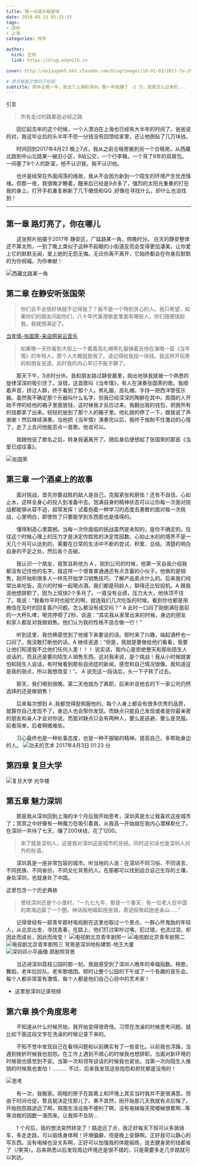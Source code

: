 ```yaml
---
title: 慢一点或许就是快
date: 2018-05-13 05:25:15
tags: 
- 深圳
- 上海
categories: 写作

author: 
  nick: 王恒
  link: https://blog.adymilk.cn

cover: http://oo12ugek5.bkt.clouddn.com/blog/images/18-01-03/2017-To-2018.jpg

# 首页每篇文章的子标题
subtitle: 刚毕业第一年，我去了上海和深圳。那一年我赚了 -2 万，我是怎么过来的...
---
```


 引言
> 所有走过的路都是必经之路

&emsp;&emsp;回忆起去年的这个时候，一个人漂泊在上海也已经有大半年的时间了。爸爸说的对，我这毕业后的头半年不但一分钱没有回馈给家里，还让他倒贴了几万块钱。

&emsp;&emsp;时间回到2017年4月23 晚上7点，我从之前合租房搬到另一个合租房。从西藏北路到中山北路某一破旧小区，8站公交，一个行李箱，一个背了6年的双肩包。一间塞了8个人的卧室，他不认识我，我不认识他。

&emsp;&emsp;也许是经常在外面闯荡的缘故，我从不会因为新到一个陌生的环境产生忧虑情绪。但那一夜，我很晚才睡着。醒来后已经是9点多了，强烈的太阳光重重的打在我的身上。打开手机重复刷新了几下微信和QQ ,好像在寻找什么，却什么也没找到！
<!-- more -->

----------


## 第一章 路灯亮了，你在哪儿

&emsp;&emsp;这张照片拍摄于2017年  静安区，广延路某一角，傍晚时分。
白天的静安整体还不算太热，一到了晚上类似于这种不起眼的小街道反而会变得更加凄美。让你爱上它的默默无闻，爱上她的无怨无悔。无论你离不离开，它始终都会在你身后默默的为你祝福。为你奉献！

![西藏北路某一角](http://oe3vwrk94.bkt.clouddn.com/20180513-1.jpg)


## 第二章 在静安听张国荣

>你们会不会很好快就不记得我了？我不是一个特别贪心的人。我只希望，如果你们的朋友问起你们，八十年代香港歌星里面有哪些人，你们随便提起我，我就很满足了。

[当年情-张国荣-来自网易云音乐](http://music.163.com/#/song?id=188451)

> 如果哪一天你看到大街上一个戴着高礼帽黑礼服弹着吉他在演唱一首《当年情》的年轻人，那个人大概就是我了。请记得给我投一块钱。我这样开玩笑的和朋友说道。此时我的内心早已不能平静了。

&emsp;&emsp;那天下午，3点时分许。我和朋友路过静安嘉里，刚出地铁我就被一个熟悉的旋律深深的吸引住了。没错，这首歌叫《当年情》，有人在演奏张国荣的歌。我顺着声音，挤过人群，终于看到了那个人。黑礼服，高礼帽，手持一把西洋管弦乐器。虽然我不确定那个乐器叫什么名字，但我已经深深的陶醉在其中。周围的人开始不停的给他的箱子里面放钱，这时候我才反应过来。我翻出我的钱包，把我所有的钱都拿了出来。轻轻的放到了那个人的箱子里。他礼貌的停了一下，跟我说了声谢谢！然后继续演奏。当他把《当年情》演奏完以后，我终于按耐不住激动的心情了，走了上去问他能否点一首歌。他说可以。

&emsp;&emsp;我跟他说了歌名之后，转身我遍离开了。随后身后便想起了张国荣的那首《当爱已成往事》。

![张国荣](http://oe3vwrk94.bkt.clouddn.com/20180513-2.png)



## 第三章 一个酒桌上的故事

&emsp;&emsp;面对挑战，首先你要战胜的敌人是自己。克服紧张和胆怯！还有不自信。心如止水，这样全身心的投入到准备中去。饱满自身的精神状态可以让你每一次面对挑战都能够从容不迫，超常发挥！试着抱着一种学习的态度去勇敢的面对每一次挑战，心里明白，即使败了只要能学到东西那也是值得的。

&emsp;&emsp;懂得制造心里震撼。当每一次你面临的挑战虽然是未知的，是你不确定的。往往这个时候心理上的压力才是决定你胜败的决定性因数。心如止水的的境界不是一天几个月可以达到的，需要在日常的生活中不断的尝试、积累、总结。清楚的明白自身的不足之处，然后各个击破。

&emsp;&emsp;我认识一个朋友，我暂且称他为 A 。刚到公司的时候，他第一天自我介绍我都没有记住他的名字。就这样一个很普普通通还有点含蓄的小伙子。他做的是销售，刚开始和很多人一样先开始学习销售技巧，了解产品卖点什么的。后来我们经常出来吃饭，高兴的时候一起喝点酒。我们都是同龄人，聊得还比较投机。A 跟我说他想辞职了，因为上班快2个多月了。一直没有业绩，压力太大，他快顶不住了。我说：“我看你平时也挺忙的啊，就连我们几次吃饭的时候。看到你也都是用微信在及时的回复客户问题。怎么都没有成交吗？” A 此时一口闷了刚倒满在面前的一大杯扎啤，喝完停顿了2秒。说道：“其实我从家里出来的时候，身边的朋友和家人都反对我做销售。他们认为我的性格不适合做一行！” 

&emsp;&emsp;听到这里，我仿佛感觉到了他接下来要说的话。顿时来了兴趣，端起酒杯也一口闷了。我没敢打断他的话，A 继续说道：“但是，我就是要做给他们看看，我要让他们知道我不比他们任何人差！！！ 说实话，我内心是拒绝整天和那些陌生人说话的，而且还是要向陌生人销售东西。这对我来说，是个挑战！我从小时候就害怕和陌生人说话，有时候看到那些自闭症的新闻，感觉和自己情况很像。我知道这是我的弱点，所以我想改变！”。 A 说完这一段话后，头一下子转了过去。

&emsp;&emsp;那天，我们喝到很晚。第二天他就办了离职，后来听说他去的下一家公司仍然选择的还是做销售！

&emsp;&emsp;后来每次想到 A ,我都觉得挺佩服他的。每个人身上都会有很多优秀的品质，就算你自己发现不了，身边人也会帮你发现。而缺点只能自己发现或者是你最亲密的朋友和亲人才会对你说。而面对缺点只会有两种人，要么是逃避，要么是克服。前者简单，后者稍微难些。

&emsp;&emsp;习心最终也是一种处事态度，也是一种不服输的精神。提高自己，多帮助身边的人。
![功夫的艺术 2017年4月3日 01:23 分](http://oe3vwrk94.bkt.clouddn.com/%E6%B7%B1%E5%9C%B3%E5%AE%9D%E5%AE%89%E6%9C%BA%E5%9C%BA-%E6%B1%89%E5%A0%A1%E7%8E%8B.jpg)

## 第四章 复旦大学
![复旦大学 光华楼](http://oe3vwrk94.bkt.clouddn.com/20180513-3.jpg)

## 第五章 魅力深圳

&emsp;&emsp;那是我从深圳回到上海的半个月后我开始思考，深圳真是太让我喜欢这座城市了；冥冥之中好像有一种魔力在吸引着我，从我高一开始就在我内心潜移默化了。在深圳一共待了七天，赚了200块钱，花了1200。

> 来了就是深圳人，这是我对深圳这座城市的总结。同时这句话也是深圳人对外的标语。

&emsp;&emsp;深圳真是一座非常包容的城市。听当地的人说：在深圳不同习俗、不同语言、不同民族、不同省份，不同文化背景的人，在那都可以找到适合自己生存的土壤，身处深圳，也就身处了中国。

这里包含一个历史典故

>曾经深圳还是个小渔村，“一九七九年，那是一个春天，有一位老人在中国的南海边画了一个圈，神话般地崛起座座城，奇迹般聚起座座金山……”


&emsp;&emsp;记得曾经有一部青年题材电视剧在这里也取过一个景点、一群心怀鬼胎的年轻人，从北京出发，寻找青春，在路上，他们打过架吵过嘴，犯过错，也流过泪，却因此而成长，因此而改变！
![电视剧北京青年剧照一](http://oe3vwrk94.bkt.clouddn.com/20180513-4.png)
![电视剧北京青年剧照二](http://oe3vwrk94.bkt.clouddn.com/20180513-5.png)
![电视剧北京青年剧照三 背景是深圳地标建筑-地王大厦](http://oe3vwrk94.bkt.clouddn.com/20180513-6.jpg)
![深圳邓小平画像 原剧照背景](http://oe3vwrk94.bkt.clouddn.com/20180513-8.jpg)

&emsp;&emsp;当迈进深圳荔枝公园的那一刻，我就感受到了深圳人晚年的幸福指数。秧歌，舞蹈，老年拉拉队。老年歌唱团。顿时让整个公园的下午成了一个有趣的音乐会。每个人都非常富有激情，每个人都是他们自己心目中的艺术家！

- 这里放深圳记录视频


## 第六章 换个角度思考

&emsp;&emsp;不知道从什么时候开始，我开始变得很奇怪。习惯在洗澡的时候思考问题。就比如下面这段文字在洗澡的时候记录下来的。

&emsp;&emsp;不知不觉中发现自己在看待问题和以前确实有了一些变化。以前我也浮躁，当遇到挫折时候我也抱怨。在工作上遇到不顺心的时候我也想辞职。当面对新环境的时候我也感觉到不安。当第一次和领导谈话的时候我也紧张。当第一次向陌生人推销的时候我也害怕！.......... 不过，后来我发现这些抱怨和担忧都是没用的！

![思考](http://oe3vwrk94.bkt.clouddn.com/20180513-7.jpg)

&emsp;&emsp;有一次，我搬家。刚租的房子在距离上和环境上其实当时我并不是很满意。但由于时间仓促，暂且就决定住那儿了。果不其然，刚开始那几天我就有点后悔了。开始抱怨路途远了啊，周围生活设施不便利了啊，没有电梯每天爬楼梯很累啊...等等消极的因数一涌而来。让我猝不及防...

&emsp;&emsp;1 个月后，我的想法突然转变了！路途远了点，我正好每天下班可以多骑骑车，多走走路，可以锻炼身体啊！环境偏僻，但是晚上安静啊。正好我可以静心的写东西。没有电梯也没关系啊，正好可以加强我的体能锻炼，连去健身房的钱都省了（/笑哭）。后来熟悉以后发现周边环境还是很不错的，只是需要多走几步路就可以到达。